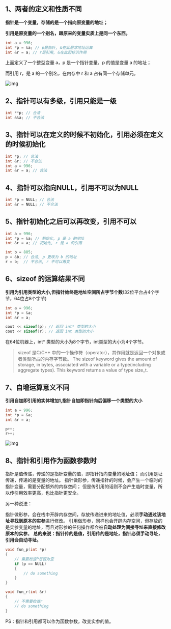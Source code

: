 ## 1、两者的定义和性质不同

**指针是一个变量，存储的是一个指向原变量的地址；**

**引用是原变量的一个别名，跟原来的变量实质上是同一个东西。**

```cpp
int a = 996;
int *p = &a; // p是指针, &在此是求地址运算
int &r = a; // r是引用, &在此起标识作用
```

上面定义了一个整型变量 a，p 是一个指针变量，p 的值是变量 a 的地址；

而引用 r，是 a 的一个别名，在内存中 r 和 a 占有同一个存储单元。

![img](https://pic2.zhimg.com/80/v2-ffa5582dfe8d6d1116c55c7b8db47a21_720w.jpg)

## 2、指针可以有多级，引用只能是一级

```cpp
int **p; // 合法
int &&a; // 不合法
```

## 3、指针可以在定义的时候不初始化，引用必须在定义的时候初始化

```cpp
int *p; // 合法
int &r; // 不合法
int a = 996;
int &r = a; // 合法
```

## 4、指针可以指向NULL，引用不可以为NULL

```cpp
int *p = NULL; // 合法
int &r = NULL; // 不合法
```

## 5、指针初始化之后可以再改变，引用不可以

```cpp
int a = 996;
int *p = &a; // 初始化, p 是 a 的地址
int &r = a; // 初始化, r 是 a 的引用

int b = 885;
p = &b;	// 合法, p 更改为 b 的地址
r = b; 	// 不合法, r 不可以再变
```

## 6、sizeof 的运算结果不同

**引用为引用类型的大小,但指针始终是地址空间所占字节个数**(32位平台占4个字节，64位占8个字节)

```cpp
int a = 996;
int *p = &a;
int &r = a;

cout << sizeof(p); // 返回 int* 类型的大小
cout << sizeof(r); // 返回 int 类型的大小
```

在64位机器上，int* 类型的大小为8个字节，int类型的大小为4个字节。

> sizeof 是C/C++ 中的一个操作符（operator），其作用就是返回一个对象或者类型所占的内存字节数。
> The sizeof keyword gives the amount of storage, in bytes, associated with a variable or a type(including aggregate types). This keyword returns a value of type size_t.

## 7、自增运算意义不同

**引用自加即引用的实体增加1,指针自加即指针向后偏移一个类型的大小**

```cpp
int a = 996;
int *p = &a;
int &r = a;

p++;
r++;
```

![img](https://pic2.zhimg.com/80/v2-f0b7762e624b96e7beb3ba8ea513cbc9_720w.jpg)

## 8、指针和引用作为函数参数时

指针是值传递，传递的是指针变量的值，即指针指向变量的地址值；
而引用是址传递，传递的是变量的地址。
指针做形参，传递指针的时候，会产生一个临时的指针变量，需要分配额外的内存空间；
但是传引用的话则不会产生临时变量，所以传引用效率更高，也比指针更安全。

另一种说法：

指针做形参，会在栈中开辟内存空间，存放传递进来的地址值，必须**手动通过该地址寻找到原本的实参**进行修改。
引用做形参，同样也会开辟内存空间，但存放的是实参变量的地址，而且对形参的任何操作都会被**自动处理为间接寻址来直接修改原本的实参**。
**总的来说：指针传的是值，引用传的是地址，指针必须手动寻址，引用会自动寻址。**

```cpp
void fun_p(int *p)
{
    // 需要检查P是否为空
    if (p == NULL) 
    {
        // do something
    }
}

void fun_r(int &r)
{
    // 不需要检查r
    // do something
}
```

PS：指针和引用都可以作为函数参数，改变实参的值。